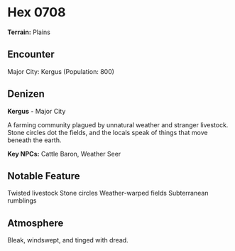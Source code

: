 # Hex 0708

**Terrain:** Plains

## Encounter
Major City: Kergus (Population: 800)

## Denizen
**Kergus** - Major City

A farming community plagued by unnatural weather and stranger livestock. Stone circles dot the fields, and the locals speak of things that move beneath the earth.

**Key NPCs:** Cattle Baron, Weather Seer

## Notable Feature
Twisted livestock
Stone circles
Weather-warped fields
Subterranean rumblings

## Atmosphere
Bleak, windswept, and tinged with dread.
